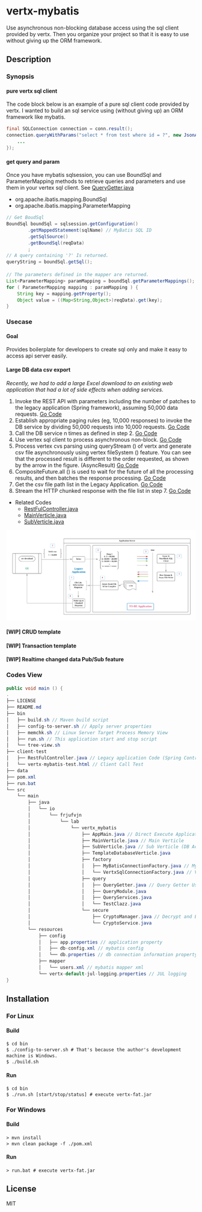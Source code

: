 # vertx-mybatis
Use asynchronous non-blocking database access using the sql client provided by vertx. Then you organize your project so that it is easy to use without giving up the ORM framework. 
## Description
### Synopsis
#### pure vertx sql client
The code block below is an example of a pure sql client code provided by vertx. I wanted to build an sql service using (without giving up) an ORM framework like mybatis.
```java
final SQLConnection connection = conn.result();
connection.queryWithParams("select * from test where id = ?", new JsonArray().add(2), rs -> {
    ...
});
```
#### get query and param
Once you have mybatis sqlsession, you can use BoundSql and ParameterMapping methods to retrieve queries and parameters and use them in your vertex sql client. See [QueryGetter.java](src/main/java/io/frjufvjn/lab/vertx_mybatis/query/QueryGetter.java)
* org.apache.ibatis.mapping.BoundSql
* org.apache.ibatis.mapping.ParameterMapping
```java
// Get BoudSql
BoundSql boundSql = sqlsession.getConfiguration()
        .getMappedStatement(sqlName) // MyBatis SQL ID
        .getSqlSource()
        .getBoundSql(reqData)
        ;
// A query containing '?' Is returned.
queryString = boundSql.getSql();

// The parameters defined in the mapper are returned.
List<ParameterMapping> paramMapping = boundSql.getParameterMappings();
for ( ParameterMapping mapping : paramMapping ) {
    String key = mapping.getProperty();
    Object value = ((Map<String,Object>)reqData).get(key);
}
```
### Usecase
#### Goal
Provides boilerplate for developers to create sql only and make it easy to access api server easily.
#### Large DB data csv export
_Recently, we had to add a large Excel download to an existing web application that had a lot of side effects when adding services._
1. Invoke the REST API with parameters including the number of patches to the legacy application (Spring framework), assuming 50,000 data requests. [Go Code](./client-test/RestFulController.java#L135)
2. Establish appropriate paging rules (eg, 10,000 responses) to invoke the DB service by dividing 50,000 requests into 10,000 requests. [Go Code](./src/main/java/io/frjufvjn/lab/vertx_mybatis/MainVerticle.java#L209)
3. Call the DB service n times as defined in step 2. [Go Code](./src/main/java/io/frjufvjn/lab/vertx_mybatis/MainVerticle.java#L248)
4. Use vertex sql client to process asynchronous non-block. [Go Code](./src/main/java/io/frjufvjn/lab/vertx_mybatis/SubVerticle.java#L130)
5. Process vertex cvs parsing using queryStream () of vertx and generate csv file asynchronously using vertex fileSystem () feature. You can see that the processed result is different to the order requested, as shown by the arrow in the figure. (AsyncResult) [Go Code](./src/main/java/io/frjufvjn/lab/vertx_mybatis/SubVerticle.java#L178)
6. CompositeFuture.all () is used to wait for the future of all the processing results, and then batches the response processing. [Go Code](./src/main/java/io/frjufvjn/lab/vertx_mybatis/MainVerticle.java#L253)
7. Get the csv file path list in the Legacy Application. [Go Code](./client-test/RestFulController.java#L173)
8. Stream the HTTP chunked response with the file list in step 7. [Go Code](./client-test/RestFulController.java#L183)

* Related Codes
    * [RestFulController.java](./client-test/RestFulController.java)
    * [MainVerticle.java](./src/main/java/io/frjufvjn/lab/vertx_mybatis/MainVerticle.java)
    * [SubVerticle.java](./src/main/java/io/frjufvjn/lab/vertx_mybatis/SubVerticle.java)

![title](/img/vertx-mybatis.png)
#### [WIP] CRUD template
#### [WIP] Transaction template
#### [WIP] Realtime changed data Pub/Sub feature
### Codes View
```java
public void main () {
.
├── LICENSE
├── README.md
├── bin
│   ├── build.sh // Maven build script
│   ├── config-to-server.sh // Apply server properties
│   ├── memchk.sh // Linux Server Target Process Memory View
│   ├── run.sh // This application start and stop script
│   └── tree-view.sh
├── client-test
│   ├── RestFulController.java // Legacy application Code (Spring Controler)
│   └── vertx-mybatis-test.html // Client Call Test
├── data
├── pom.xml
├── run.bat
└── src
    └── main
        ├── java
        │   └── io
        │       └── frjufvjn
        │           └── lab
        │               └── vertx_mybatis
        │                   ├── AppMain.java // Direct Execute Application in IDE Without CLI
        │                   ├── MainVerticle.java // Main Verticle
        │                   ├── SubVerticle.java // Sub Verticle (DB Access)
        │                   ├── TemplateDatabaseVerticle.java
        │                   ├── factory
        │                   │   ├── MyBatisConnectionFactory.java // MyBatis Connection
        │                   │   └── VertxSqlConnectionFactory.java // Vertx JDBC Client Connection
        │                   ├── query
        │                   │   ├── QueryGetter.java // Query Getter Using Mybatis
        │                   │   ├── QueryModule.java
        │                   │   ├── QueryServices.java
        │                   │   └── TestClazz.java
        │                   └── secure
        │                       ├── CryptoManager.java // Decrypt and Encrypt
        │                       └── CryptoService.java
        └── resources
            ├── config
            │   ├── app.properties // application property
            │   ├── db-config.xml // mybatis config
            │   └── db.properties // db connection information property
            ├── mapper
            │   └── users.xml // mybatis mapper xml
            └── vertx-default-jul-logging.properties // JUL logging
}
```
## Installation
### For Linux
#### Build
```console
$ cd bin
$ ./config-to-server.sh # That's because the author's development machine is Windows.
$ ./build.sh
```
#### Run
```console
$ cd bin
$ ./run.sh [start/stop/status] # execute vertx-fat.jar
```
### For Windows
#### Build
```console
> mvn install
> mvn clean package -f ./pom.xml
```
#### Run
```console
> run.bat # execute vertx-fat.jar
```
## License
MIT